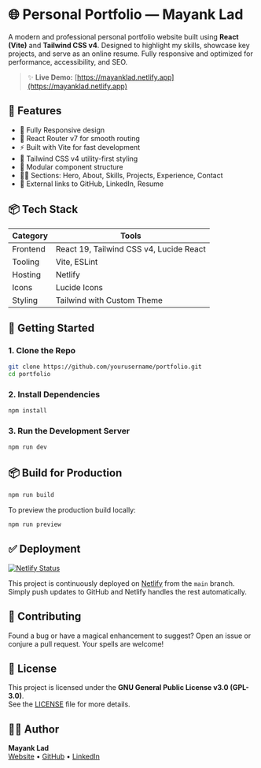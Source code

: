 # 🌐 Personal Portfolio — Mayank Lad

A modern and professional personal portfolio website built using **React (Vite)** and **Tailwind CSS v4**. Designed to highlight my skills, showcase key projects, and serve as an online resume. Fully responsive and optimized for performance, accessibility, and SEO.

> ✨ **Live Demo:** [https://mayanklad.netlify.app](https://mayanklad.netlify.app)


## 🚀 Features

<!-- - 🌙 Dark and Light Mode support   -->
- 📱 Fully Responsive design  
- 🧭 React Router v7 for smooth routing  
- ⚡ Built with Vite for fast development  
- 🎨 Tailwind CSS v4 utility-first styling  
- 📂 Modular component structure  
- 🧑‍💻 Sections: Hero, About, Skills, Projects, Experience, Contact  
- 🔗 External links to GitHub, LinkedIn, Resume  
<!-- - 🔧 ESLint configured for code quality   -->


## 📦 Tech Stack

| Category | Tools |
|----------|-------|
| Frontend | React 19, Tailwind CSS v4, Lucide React |
| Tooling  | Vite, ESLint |
| Hosting  | Netlify |
| Icons    | Lucide Icons |
| Styling  | Tailwind with Custom Theme |

<!-- ## 📁 Folder Structure

```
src/
├── assets/          # Images and icons
├── components/      # Reusable UI components
├── data/            # Config/data for sections
├── layouts/         # Layout wrappers (Sidebar, Topbar)
├── pages/           # Page-level components (Home, Projects)
├── styles/          # Tailwind config and theme setup
├── App.jsx          # Root component
└── main.jsx         # Entry point
``` -->

## 🧩 Getting Started

### 1. Clone the Repo

```bash
git clone https://github.com/yourusername/portfolio.git
cd portfolio
```

### 2. Install Dependencies

```bash
npm install
```

### 3. Run the Development Server

```bash
npm run dev
```

## 📦 Build for Production

```bash
npm run build
```

To preview the production build locally:

```bash
npm run preview
```

## ✅ Deployment

[![Netlify Status](https://api.netlify.com/api/v1/badges/43f9480e-8a78-404f-a6d5-e88bc9813cee/deploy-status)](https://app.netlify.com/projects/mayanklad/deploys)

This project is continuously deployed on [Netlify](https://www.netlify.com/) from the `main` branch.  
Simply push updates to GitHub and Netlify handles the rest automatically.

## 🤝 Contributing

Found a bug or have a magical enhancement to suggest? Open an issue or conjure a pull request. Your spells are welcome!

## 📃 License

This project is licensed under the **GNU General Public License v3.0 (GPL-3.0)**.  
See the [LICENSE](LICENSE) file for more details.

## 🙋‍♂️ Author

**Mayank Lad**  
[Website](https://mayanklad.netlify.app) • [GitHub](https://github.com/mayanklad) • [LinkedIn](https://www.linkedin.com/in/mayanklad)
